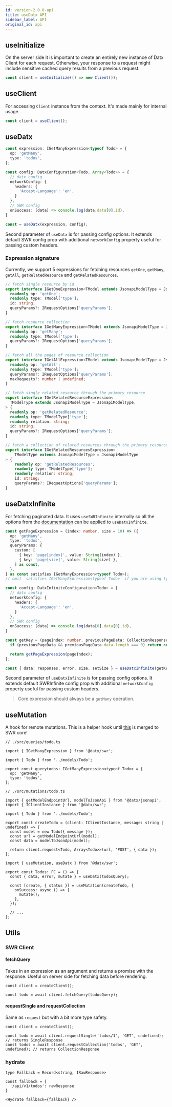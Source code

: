 ```yaml
---
id: version-2.0.0-api
title: useDatx API
sidebar_label: API
original_id: api
---
```


## useInitialize

On the server side it is important to create an entirely new instance of Datx Client for each request.
Otherwise, your response to a request might include sensitive cached query results from a previous request.

```ts
const client = useInitialize(() => new Client());
```

## useClient

For accessing `Client` instance from the context. It's made mainly for internal usage.

```ts
const client = useClient();
```

## useDatx

```ts
const expression: IGetManyExpression<typeof Todo> = {
  op: 'getMany',
  type: 'todos',
};

const config: DatxConfiguration<Todo, Array<Todo>> = {
  // datx config
  networkConfig: {
    headers: {
      'Accept-Language': 'en',
    }
  },
  // SWR config
  onSuccess: (data) => console.log(data.data[0].id),
}

const = useDatx(expression, config);
```

Second parameter of `useDatx` is for passing config options. It extends default SWR config prop with additional `networkConfig` property useful for passing custom headers.

### Expression signature

Currently, we support 5 expressions for fetching resources `getOne`, `getMany`, `getAll`, `getRelatedResource` and `getRelatedResources`.

```ts
// fetch single resource by id
export interface IGetOneExpression<TModel extends JsonapiModelType = JsonapiModelType> {
  readonly op: 'getOne';
  readonly type: TModel['type'];
  id: string;
  queryParams?: IRequestOptions['queryParams'];
}

// fetch resource collection
export interface IGetManyExpression<TModel extends JsonapiModelType = JsonapiModelType> {
  readonly op: 'getMany';
  readonly type: TModel['type'];
  queryParams?: IRequestOptions['queryParams'];
}

// fetch all the pages of resource collection
export interface IGetAllExpression<TModel extends JsonapiModelType = JsonapiModelType> {
  readonly op: 'getAll';
  readonly type: TModel['type'];
  queryParams?: IRequestOptions['queryParams'];
  maxRequests?: number | undefined;
}

// fetch single related resource through the primary resource
export interface IGetRelatedResourceExpression<
  TModelType extends JsonapiModelType = JsonapiModelType,
> {
  readonly op: 'getRelatedResource';
  readonly type: TModelType['type'];
  readonly relation: string;
  id: string;
  queryParams?: IRequestOptions['queryParams'];
}

// fetch a collection of related resources through the primary resource
export interface IGetRelatedResourcesExpression<
    TModelType extends JsonapiModelType = JsonapiModelType
> {
    readonly op: 'getRelatedResources';
    readonly type: TModelType['type'];
    readonly relation: string;
    id: string;
    queryParams?: IRequestOptions['queryParams'];
}
```

## useDatxInfinite

For fetching paginated data. It uses `useSWRInfinite` internally so all the options from the [documentation](https://swr.vercel.app/docs/pagination#useswrinfinite) can be applied to `useDatxInfinite`.

```ts
const getPageExpression = (index: number, size = 10) => ({
  op: 'getMany',
  type: 'todos',
  queryParams: {
    custom: [
      { key: 'page[index]', value: String(index) },
      { key: 'page[size]', value: String(size) },
    ] as const,
  },
} as const satisfies IGetManyExpression<typeof Todo>);
// omit `satisfies IGetManyExpression<typeof Todo>` if you are using typescript < 4.9

const config: DatxInfiniteConfiguration<Todo> = {
  // datx config
  networkConfig: {
    headers: {
      'Accept-Language': 'en',
    }
  },
  // SWR config
  onSuccess: (data) => console.log(data[0].data[0].id),
}

const getKey = (pageIndex: number, previousPageData: CollectionResponse) => {
  if (previousPageData && previousPageData.data.length === 0) return null;

  return getPageExpression(pageIndex);
};

const { data: responses, error, size, setSize } = useDatxInfinite(getKey, config);
```

Second parameter of `useDatxInfinite` is for passing config options. It extends default SWRInfinite config prop with additional `networkConfig` property useful for passing custom headers.

> Core expression should always be a `getMany` operation.

## useMutation

A hook for remote mutations.
This is a helper hook until [this](https://github.com/vercel/swr/pull/1450) is merged to SWR core!

```tsx
// ./src/queries/todo.ts

import { IGetManyExpression } from '@datx/swr';

import { Todo } from '../models/Todo';

export const querytodos: IGetManyExpression<typeof Todo> = {
  op: 'getMany',
  type: 'todos',
};
```

```tsx
// ./src/mutations/todo.ts

import { getModelEndpointUrl, modelToJsonApi } from '@datx/jsonapi';
import { IClientInstance } from '@datx/swr';

import { Todo } from '../models/Todo';

export const createTodo = (client: IClientInstance, message: string | undefined) => {
  const model = new Todo({ message });
  const url = getModelEndpointUrl(model);
  const data = modelToJsonApi(model);

  return client.request<Todo, Array<Todo>>(url, 'POST', { data });
};
```

```tsx
import { useMutation, useDatx } from '@datx/swr';

export const Todos: FC = () => {
  const { data, error, mutate } = useDatx(todosQuery);

  const [create, { status }] = useMutation(createTodo, {
    onSuccess: async () => {
      mutate();
    },
  });

  // ...
};
```

## Utils

### SWR Client

#### fetchQuery

Takes in an expression as an argument and returns a promise with the response. Useful on server side for fetching data before rendering.

```tsx
const client = createClient();

const todo = await client.fetchQuery(todosQuery);
```

#### requestSingle and requestCollection

Same as `request` but with a bit more type safety.

```tsx
const client = createClient();

const todo = await client.requestSingle('todos/1', 'GET', undefined); // returns SingleResponse
const todos = await client.requestCollection('todos', 'GET', undefined); // returns CollectionResponse
```

### hydrate

```tsx
type Fallback = Record<string, IRawResponse>

const fallback = {
  '/api/v1/todos': rawResponse
}

<Hydrate fallback={fallback} />
```
